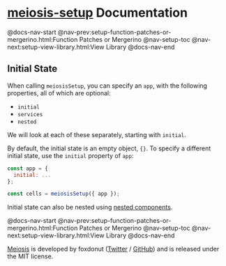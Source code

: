 # [meiosis-setup](https://meiosis.js.org/setup) Documentation

@docs-nav-start
@nav-prev:setup-function-patches-or-mergerino.html:Function Patches or Mergerino
@nav-setup-toc
@nav-next:setup-view-library.html:View Library
@docs-nav-end

## Initial State

When calling `meiosisSetup`, you can specify an `app`, with the following properties, all of which
are optional:

- `initial`
- `services`
- `nested`

We will look at each of these separately, starting with `initial`.

By default, the initial state is an empty object, `{}`. To specify a different initial state, use
the `initial` property of `app`:

```js
const app = {
  initial: ...
};

const cells = meiosisSetup({ app });
```

Initial state can also be nested using [nested components](setup-nested-components.html).

@docs-nav-start
@nav-prev:setup-function-patches-or-mergerino.html:Function Patches or Mergerino
@nav-setup-toc
@nav-next:setup-view-library.html:View Library
@docs-nav-end

[Meiosis](https://meiosis.js.org) is developed by foxdonut ([Twitter](http://twitter.com/foxdonut00) /
[GitHub](https://github.com/foxdonut)) and is released under the MIT license.

